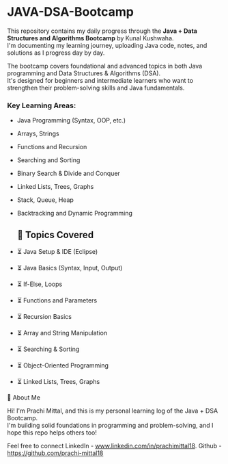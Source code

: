 # JAVA-DSA-Bootcamp
This repository contains my daily progress through the **Java + Data Structures and Algorithms Bootcamp** by Kunal Kushwaha.  
I'm documenting my learning journey, uploading Java code, notes, and solutions as I progress day by day.

The bootcamp covers foundational and advanced topics in both Java programming and Data Structures & Algorithms (DSA).  
It's designed for beginners and intermediate learners who want to strengthen their problem-solving skills and Java fundamentals.

### Key Learning Areas:
- Java Programming (Syntax, OOP, etc.)
- Arrays, Strings
- Functions and Recursion
- Searching and Sorting
- Binary Search & Divide and Conquer
- Linked Lists, Trees, Graphs
- Stack, Queue, Heap
- Backtracking and Dynamic Programming

  ## 📌 Topics Covered

- ⏳ Java Setup & IDE (Eclipse)
- ⏳ Java Basics (Syntax, Input, Output)
- ⏳ If-Else, Loops
- ⏳ Functions and Parameters
- ⏳ Recursion Basics
- ⏳ Array and String Manipulation
- ⏳ Searching & Sorting
- ⏳ Object-Oriented Programming
- ⏳ Linked Lists, Trees, Graphs


🙋 About Me

Hi! I'm Prachi Mittal, and this is my personal learning log of the Java + DSA Bootcamp.  
I'm building solid foundations in programming and problem-solving, and I hope this repo helps others too!
  
Feel free to connect
LinkedIn - www.linkedin.com/in/prachimittal18.
Github -  https://github.com/prachi-mittal18

